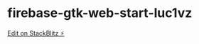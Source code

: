 # firebase-gtk-web-start-luc1vz

[Edit on StackBlitz ⚡️](https://stackblitz.com/edit/firebase-gtk-web-start-luc1vz)